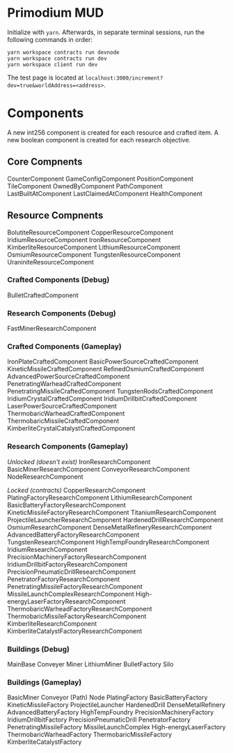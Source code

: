 # Primodium MUD

Initialize with `yarn`. Afterwards, in separate terminal sessions, run the following commands in order:

```
yarn workspace contracts run devnode
yarn workspace contracts run dev
yarn workspace client run dev
```

The test page is located at `localhost:3000/increment?dev=true&worldAddress=<address>`.

# Components

A new int256 component is created for each resource and crafted item. A new boolean component is created for each research objective.

## Core Compnents

CounterComponent
GameConfigComponent
PositionComponent
TileComponent
OwnedByComponent
PathComponent
LastBuiltAtComponent
LastClaimedAtComponent
HealthComponent

## Resource Compnents

BolutiteResourceComponent
CopperResourceComponent
IridiumResourceComponent
IronResourceComponent
KimberliteResourceComponent
LithiumResourceComponent
OsmiumResourceComponent
TungstenResourceComponent
UraniniteResourceComponent

### Crafted Components (Debug)

BulletCraftedComponent

### Research Components (Debug)

FastMinerResearchComponent

### Crafted Components (Gameplay)

IronPlateCraftedComponent
BasicPowerSourceCraftedComponent
KineticMissileCraftedComponent
RefinedOsmiumCraftedComponent
AdvancedPowerSourceCraftedComponent
PenetratingWarheadCraftedComponent
PenetratingMissileCraftedComponent
TungstenRodsCraftedComponent
IridiumCrystalCraftedComponent
IridiumDrillbitCraftedComponent
LaserPowerSourceCraftedComponent
ThermobaricWarheadCraftedComponent
ThermobaricMissileCraftedComponent
KimberliteCrystalCatalystCraftedComponent

### Research Components (Gameplay)

_Unlocked (doesn't exist)_
IronResearchComponent
BasicMinerResearchComponent
ConveyorResearchComponent
NodeResearchComponent

_Locked (contracts)_
CopperResearchComponent
PlatingFactoryResearchComponent
LithiumResearchComponent
BasicBatteryFactoryResearchComponent
KineticMissileFactoryResearchComponent
TitaniumResearchComponent
ProjectileLauncherResearchComponent
HardenedDrillResearchComponent
OsmiumResearchComponent
DenseMetalRefineryResearchComponent
AdvancedBatteryFactoryResearchComponent
TungstenResearchComponent
HighTempFoundryResearchComponent
IridiumResearchComponent
PrecisionMachineryFactoryResearchComponent
IridiumDrillbitFactoryResearchComponent
PrecisionPneumaticDrillResearchComponent
PenetratorFactoryResearchComponent
PenetratingMissileFactoryResearchComponent
MissileLaunchComplexResearchComponent
High-energyLaserFactoryResearchComponent
ThermobaricWarheadFactoryResearchComponent
ThermobaricMissileFactoryResearchComponent
KimberliteResearchComponent
KimberliteCatalystFactoryResearchComponent

### Buildings (Debug)

MainBase
Conveyer
Miner
LithiumMiner
BulletFactory
Silo

### Buildings (Gameplay)

BasicMiner
Conveyor (Path)
Node
PlatingFactory
BasicBatteryFactory
KineticMissileFactory
ProjectileLauncher
HardenedDrill
DenseMetalRefinery
AdvancedBatteryFactory
HighTempFoundry
PrecisionMachineryFactory
IridiumDrillbitFactory
PrecisionPneumaticDrill
PenetratorFactory
PenetratingMissileFactory
MissileLaunchComplex
High-energyLaserFactory
ThermobaricWarheadFactory
ThermobaricMissileFactory
KimberliteCatalystFactory
